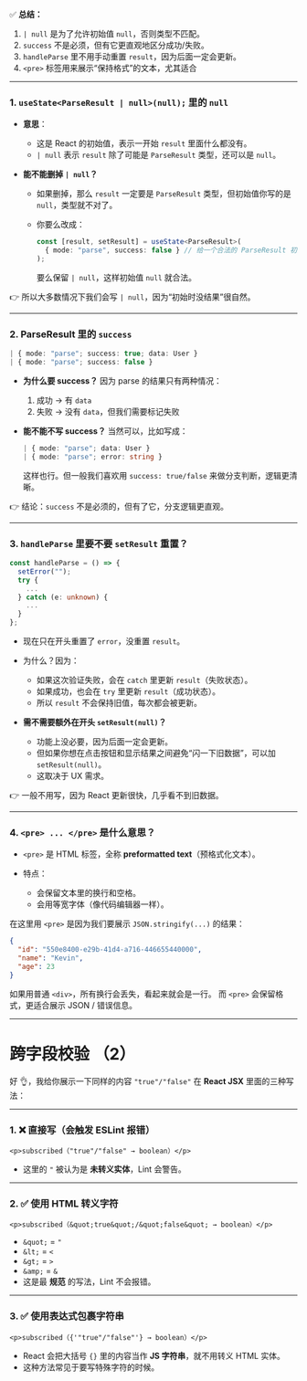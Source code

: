 ✅ **总结：**

1. `| null` 是为了允许初始值 `null`，否则类型不匹配。
2. `success` 不是必须，但有它更直观地区分成功/失败。
3. `handleParse` 里不用手动重置 `result`，因为后面一定会更新。
4. `<pre>` 标签用来展示“保持格式”的文本，尤其适合

---

### 1. `useState<ParseResult | null>(null);` 里的 `null`

- **意思**：

  - 这是 React 的初始值，表示一开始 `result` 里面什么都没有。
  - `| null` 表示 `result` 除了可能是 `ParseResult` 类型，还可以是 `null`。

- **能不能删掉 `| null`？**

  - 如果删掉，那么 `result` 一定要是 `ParseResult` 类型，但初始值你写的是 `null`，类型就不对了。
  - 你要么改成：

    ```ts
    const [result, setResult] = useState<ParseResult>(
      { mode: "parse", success: false } // 给一个合法的 ParseResult 初始值
    );
    ```

    要么保留 `| null`，这样初始值 `null` 就合法。

👉 所以大多数情况下我们会写 `| null`，因为“初始时没结果”很自然。

---

### 2. ParseResult 里的 `success`

```ts
| { mode: "parse"; success: true; data: User }
| { mode: "parse"; success: false }
```

- **为什么要 success？**
  因为 parse 的结果只有两种情况：

  1. 成功 → 有 `data`
  2. 失败 → 没有 `data`，但我们需要标记失败

- **能不能不写 success？**
  当然可以，比如写成：

  ```ts
  | { mode: "parse"; data: User }
  | { mode: "parse"; error: string }
  ```

  这样也行。但一般我们喜欢用 `success: true/false` 来做分支判断，逻辑更清晰。

👉 结论：`success` 不是必须的，但有了它，分支逻辑更直观。

---

### 3. `handleParse` 里要不要 `setResult` 重置？

```ts
const handleParse = () => {
  setError("");
  try {
    ...
  } catch (e: unknown) {
    ...
  }
};
```

- 现在只在开头重置了 `error`，没重置 `result`。

- 为什么？因为：

  - 如果这次验证失败，会在 `catch` 里更新 `result`（失败状态）。
  - 如果成功，也会在 `try` 里更新 `result`（成功状态）。
  - 所以 `result` 不会保持旧值，每次都会被更新。

- **需不需要额外在开头 `setResult(null)`？**

  - 功能上没必要，因为后面一定会更新。
  - 但如果你想在点击按钮和显示结果之间避免“闪一下旧数据”，可以加 `setResult(null)`。
  - 这取决于 UX 需求。

👉 一般不用写，因为 React 更新很快，几乎看不到旧数据。

---

### 4. `<pre> ... </pre>` 是什么意思？

- `<pre>` 是 HTML 标签，全称 **preformatted text**（预格式化文本）。
- 特点：

  - 会保留文本里的换行和空格。
  - 会用等宽字体（像代码编辑器一样）。

在这里用 `<pre>` 是因为我们要展示 `JSON.stringify(...)` 的结果：

```json
{
  "id": "550e8400-e29b-41d4-a716-446655440000",
  "name": "Kevin",
  "age": 23
}
```

如果用普通 `<div>`，所有换行会丢失，看起来就会是一行。
而 `<pre>` 会保留格式，更适合展示 JSON / 错误信息。

---

# 跨字段校验 （2）

好 👌，我给你展示一下同样的内容 `"true"/"false"` 在 **React JSX** 里面的三种写法：

---

### 1. ❌ 直接写（会触发 ESLint 报错）

```tsx
<p>subscribed（"true"/"false" → boolean）</p>
```

- 这里的 `"` 被认为是 **未转义实体**，Lint 会警告。

---

### 2. ✅ 使用 HTML 转义字符

```tsx
<p>subscribed（&quot;true&quot;/&quot;false&quot; → boolean）</p>
```

- `&quot;` = `"`
- `&lt;` = `<`
- `&gt;` = `>`
- `&amp;` = `&`
- 这是最 **规范** 的写法，Lint 不会报错。

---

### 3. ✅ 使用表达式包裹字符串

```tsx
<p>subscribed（{'"true"/"false"'} → boolean）</p>
```

- React 会把大括号 `{}` 里的内容当作 **JS 字符串**，就不用转义 HTML 实体。
- 这种方法常见于要写特殊字符的时候。
